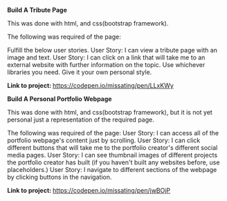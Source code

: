 <strong> Build A Tribute Page </strong>

This was done with html, and css(bootstrap framework).
 
The following was required of the page: 
 
 Fulfill the below user stories. 
 User Story: I can view a tribute page with an image and text.
 User Story: I can click on a link that will take me to an external website with further information on the topic.
 Use whichever libraries you need. 
 Give it your own personal style.

 
 <strong> Link to project: </strong> https://codepen.io/missating/pen/LLxKWy
 
 
 <strong> Build A Personal Portfolio Webpage </strong>

This was done with html, and css(bootstrap framework), but it is not yet personal just a representation of the required page.
 
The following was required of the page: 
User Story: I can access all of the portfolio webpage's content just by scrolling.
User Story: I can click different buttons that will take me to the portfolio creator's different social media pages.
User Story: I can see thumbnail images of different projects the portfolio creator has built (if you haven't built any websites before, use placeholders.)
User Story: I navigate to different sections of the webpage by clicking buttons in the navigation.

 
 <strong> Link to project: </strong> https://codepen.io/missating/pen/jwBOjP
 
 
 